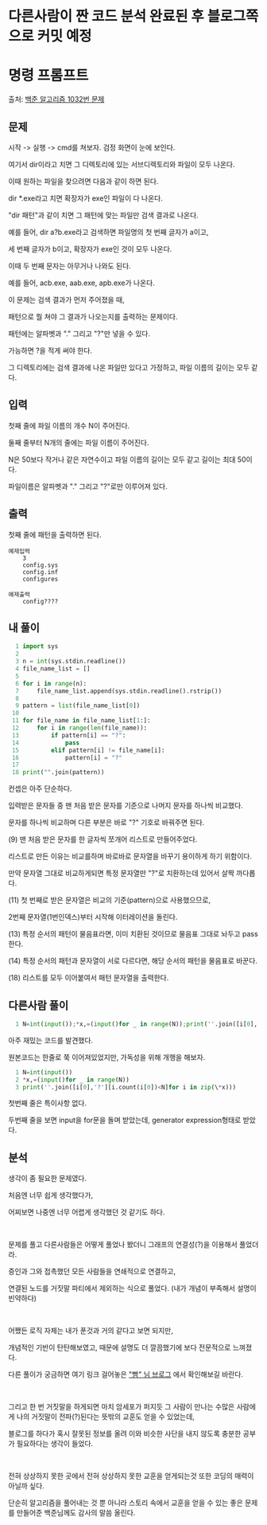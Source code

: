 # 다른사람이 짠 코드 분석 완료된 후 블로그쪽으로 커밋 예정


# 명령 프롬프트

출처: <a href="https://www.acmicpc.net/problem/1032" target="_blank">백준 알고리즘 1032번 문제</a>

## 문제

시작 -> 실행 -> cmd를 쳐보자. 검정 화면이 눈에 보인다.

여기서 dir이라고 치면 그 디렉토리에 있는 서브디렉토리와 파일이 모두 나온다.

이때 원하는 파일을 찾으려면 다음과 같이 하면 된다.

dir *.exe라고 치면 확장자가 exe인 파일이 다 나온다.

"dir 패턴"과 같이 치면 그 패턴에 맞는 파일만 검색 결과로 나온다.

예를 들어, dir a?b.exe라고 검색하면 파일명의 첫 번째 글자가 a이고,

세 번째 글자가 b이고, 확장자가 exe인 것이 모두 나온다.

이때 두 번째 문자는 아무거나 나와도 된다.

예를 들어, acb.exe, aab.exe, apb.exe가 나온다.

이 문제는 검색 결과가 먼저 주어졌을 때,

패턴으로 뭘 쳐야 그 결과가 나오는지를 출력하는 문제이다.

패턴에는 알파벳과 "." 그리고 "?"만 넣을 수 있다.

가능하면 ?을 적게 써야 한다.

그 디렉토리에는 검색 결과에 나온 파일만 있다고 가정하고, 파일 이름의 길이는 모두 같다.


## 입력

첫째 줄에 파일 이름의 개수 N이 주어진다.

둘째 줄부터 N개의 줄에는 파일 이름이 주어진다.

N은 50보다 작거나 같은 자연수이고 파일 이름의 길이는 모두 같고 길이는 최대 50이다.

파일이름은 알파벳과 "." 그리고 "?"로만 이루어져 있다.


## 출력

첫째 줄에 패턴을 출력하면 된다.



```
예제입력
    3
    config.sys
    config.inf
    configures

예제출력
    config????
```

## 내 풀이

```python
  1 import sys
  2
  3 n = int(sys.stdin.readline())
  4 file_name_list = []
  5
  6 for i in range(n):
  7     file_name_list.append(sys.stdin.readline().rstrip())
  8
  9 pattern = list(file_name_list[0])
 10
 11 for file_name in file_name_list[1:]:
 12     for i in range(len(file_name)):
 13         if pattern[i] == "?":
 14             pass
 15         elif pattern[i] != file_name[i]:
 16             pattern[i] = "?"
 17
 18 print("".join(pattern))
```

컨셉은 아주 단순하다.

입력받은 문자들 중 맨 처음 받은 문자를 기준으로 나머지 문자를 하나씩 비교했다.

문자를 하나씩 비교하며 다른 부분은 바로 "?" 기호로 바꿔주면 된다.

(9) 맨 처음 받은 문자를 한 글자씩 쪼개어 리스트로 만들어주었다.

리스트로 만든 이유는 비교를하며 바로바로 문자열을 바꾸기 용이하게 하기 위함이다.

만약 문자열 그대로 비교하게되면 특정 문자열만 "?"로 치환하는데 있어서 살짝 까다롭다.

(11) 첫 번째로 받은 문자열은 비교의 기준(pattern)으로 사용했으므로,

2번째 문자열(1번인덱스)부터 시작해 이터레이션을 돌린다.

(13) 특정 순서의 패턴이 물음표라면, 이미 치환된 것이므로 물음표 그대로 놔두고 pass한다.

(14) 특정 순서의 패턴과 문자열이 서로 다르다면, 해당 순서의 패턴을 물음표로 바꾼다.

(18) 리스트를 모두 이어붙여서 패턴 문자열을 출력한다.


## 다른사람 풀이

```python
  1 N=int(input());*x,=(input()for _ in range(N));print(''.join([i[0],'?'][i.count(i[0])<N]for i in zip(\*x)))
```

아주 재밌는 코드를 발견했다.

원본코드는 한줄로 쭉 이어져있었지만, 가독성을 위해 개행을 해보자.

```python
  1 N=int(input())
  2 *x,=(input()for _ in range(N))
  3 print(''.join([i[0],'?'][i.count(i[0])<N]for i in zip(\*x)))
```

첫번째 줄은 특이사항 없다.

두번째 줄을 보면 input을 for문을 돌며 받았는데, generator expression형태로 받았다.

## 분석

생각이 좀 필요한 문제였다.

처음엔 너무 쉽게 생각했다가,

어찌보면 나중엔 너무 어렵게 생각했던 것 같기도 하다.

<br/>

문제를 풀고 다른사람들은 어떻게 풀었나 봤더니 그래프의 연결성(?)을 이용해서 풀었더라.

증인과 그와 접촉했던 모든 사람들을 연쇄적으로 연결하고,

연결된 노드를 거짓말 파티에서 제외하는 식으로 풀었다. (내가 개념이 부족해서 설명이 빈약하다)

<br/>

어쨌든 로직 자체는 내가 푼것과 거의 같다고 보면 되지만,

개념적인 기반이 탄탄해보였고, 때문에 설명도 더 깔끔했기에 보다 전문적으로 느껴졌다.

다른 풀이가 궁금하면 여기 링크 걸어놓은 <a href="https://syogeng.wordpress.com/2017/09/18/%EB%B0%B1%EC%A4%80-1043-%EA%B1%B0%EC%A7%93%EB%A7%90/" target="_blank">"빰" 님 브로그</a> 에서 확인해보길 바란다.

<br/>

그리고 한 번 거짓말을 하게되면 마치 암세포가 퍼지듯  그 사람이 만나는 수많은 사람에게 나의 거짓말이 전파(?)된다는 뜻밖의 교훈도 얻을 수 있었는데,

블로그를 하다가 혹시 잘못된 정보를 올려 이와 비슷한 사단을 내지 않도록 충분한 공부가 필요하다는 생각이 들었다.

<br/>

전혀 상상하지 못한 곳에서 전혀 상상하지 못한 교훈을 얻게되는것 또한 코딩의 매력이 아닐까 싶다.

단순히 알고리즘을 풀어내는 것 뿐 아니라 스토리 속에서 교훈을 얻을 수 있는 좋은 문제를 만들어준 백준님께도 감사의 말씀 올린다.
